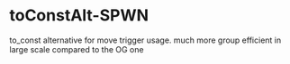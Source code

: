 # toConstAlt-SPWN
to_const alternative for move trigger usage. much more group efficient in large scale compared to the OG one
